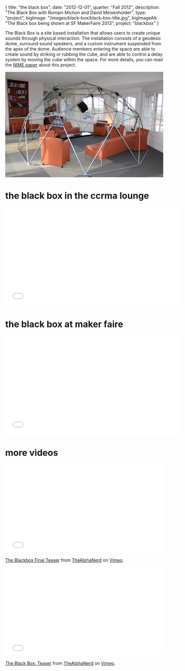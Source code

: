 {
  title: "the black box",
  date:  "2012-12-01",
  quarter: "Fall 2012",
  description: "The Black Box with Romain Michon and David Meisenholder",
  type: "project",
  bigImage: "/images/black-box/black-box-title.jpg",
  bigImageAlt: "The Black box being shown at SF MakerFaire 2013",
  project: "blackbox"
}

The Black Box is a site based installation that allows users to create unique sounds through physical interaction. The installation consists of a geodesic dome, surround sound speakers, and a custom instrument suspended from the apex of the dome. Audience members entering the space are able to create sound by striking or rubbing the cube, and are able to control a delay system by moving the cube within the space. For more details, you can read the [NIME paper](/files/NIME13-blackbox.pdf) about this project. 

[![the black box as originally shown at ccrma](/images/black-box/black-box-money-shot.jpg)](/images/black-box/black-box-money-shot.jpg)

# the black box in the ccrma lounge
<div class="videoWrapper">
    <iframe width="560" height="315" src="//www.youtube.com/embed/jxnvgsJ-x4U" frameborder="0" allowfullscreen></iframe>
</div>

# the black box at maker faire

<div class="videoWrapper">
    <iframe width="560" height="315" src="//www.youtube.com/embed/8fta9hhgcMo" frameborder="0" allowfullscreen></iframe>
</div>

# more videos

<div class="videoWrapper">
    <iframe src="//player.vimeo.com/video/54842728" width="500" height="281" frameborder="0" webkitallowfullscreen mozallowfullscreen allowfullscreen></iframe> <p><a href="http://vimeo.com/54842728">The Blackbox Final Teaser</a> from <a href="http://vimeo.com/MylesBorins">TheAlphaNerd</a> on <a href="https://vimeo.com">Vimeo</a>.</p>
</div>

<div class="videoWrapper">
    <iframe src="//player.vimeo.com/video/54755658" width="500" height="281" frameborder="0" webkitallowfullscreen mozallowfullscreen allowfullscreen></iframe> <p><a href="http://vimeo.com/54755658">The Black Box: Teaser</a> from <a href="http://vimeo.com/MylesBorins">TheAlphaNerd</a> on <a href="https://vimeo.com">Vimeo</a>.</p>
</div>